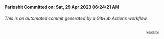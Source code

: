 **Parixshit Committed on: Sat, 29 Apr 2023 06:24:21 AM** <!-- 111b6354-4f9e-48e7-84bb-9ee6dd33f501 -->

###### This is an automated commit generated by a GitHub Actions workflow.

<div align="right"><sub><sup><a href="https://github.com/Parixshit/AutoCommit.git">Read me</a></sup></sub></div>
